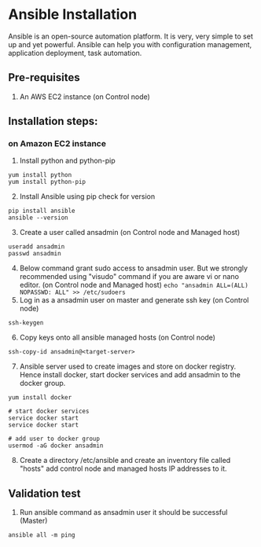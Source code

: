 # Ansible Installation
Ansible is an open-source automation platform. It is very, very simple to set up and yet powerful. Ansible can help you with configuration management, application deployment, task automation.

## Pre-requisites

1. An AWS EC2 instance (on Control node)

## Installation steps:

### on Amazon EC2 instance

1. Install python and python-pip

```
yum install python
yum install python-pip
```
2. Install Ansible using pip check for version
```
pip install ansible
ansible --version
```
3. Create a user called ansadmin (on Control node and Managed host)
```
useradd ansadmin
passwd ansadmin
```
4. Below command grant sudo access to ansadmin user. But we strongly recommended using "visudo" command if you are aware vi or nano editor. (on Control node and Managed host)
```echo "ansadmin ALL=(ALL) NOPASSWD: ALL" >> /etc/sudoers```
5. Log in as a ansadmin user on master and generate ssh key (on Control node)
```
ssh-keygen
```
6. Copy keys onto all ansible managed hosts (on Control node)
```
ssh-copy-id ansadmin@<target-server>
```
7. Ansible server used to create images and store on docker registry. Hence install docker, start docker services and add ansadmin to the docker group.
```
yum install docker

# start docker services 
service docker start
service docker start 

# add user to docker group 
usermod -aG docker ansadmin
```
8. Create a directory /etc/ansible and create an inventory file called "hosts" add control node and managed hosts IP addresses to it.
## Validation test
1. Run ansible command as ansadmin user it should be successful (Master)
```
ansible all -m ping
```
